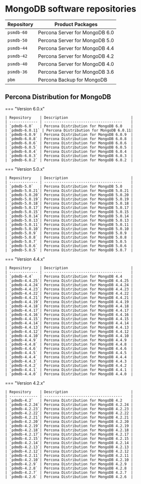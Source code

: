 # MongoDB software repositories

| Repository    | Product Packages                        |
| ------------- | ------------------------------------    |
| `psmdb-60`    | Percona Server for MongoDB 6.0          |
| `psmdb-50`    | Percona Server for MongoDB 5.0          |
| `psmdb-44`    | Percona Server for MongoDB 4.4          |
| `psmdb-42`    | Percona Server for MongoDB 4.2          |
| `psmdb-40`    | Percona Server for MongoDB 4.0          |
| `psmdb-36`    | Percona Server for MongoDB 3.6          |
| `pbm`         | Percona Backup for MongoDB              |

## Percona Distribution for MongoDB 

=== "Version 6.0.x"

    | Repository    | Description                             |
    | ------------- | ------------------------------------    |
    | `pdmdb-6.0`   | Percona Distribution for MongoDB 6.0    |
    | `pdmdb-6.0.11` | Percona Distribution for MongoDB 6.0.11|
    | `pdmdb-6.0.9` | Percona Distribution for MongoDB 6.0.9  |
    | `pdmdb-6.0.8` | Percona Distribution for MongoDB 6.0.8  |
    | `pdmdb-6.0.6` | Percona Distribution for MongoDB 6.0.6  |
    | `pdmdb-6.0.5` | Percona Distribution for MongoDB 6.0.5  |
    | `pdmdb-6.0.4` | Percona Distribution for MongoDB 6.0.4  |
    | `pdmdb-6.0.3` | Percona Distribution for MongoDB 6.0.3  |
    | `pdmdb-6.0.2` | Percona Distribution for MongoDB 6.0.2  |

=== "Version 5.0.x"

    | Repository    | Description                             |
    | ------------- | ------------------------------------    |
    | `pdmdb-5.0`   | Percona Distribution for MongoDB 5.0    |
    | `pdmdb-5.0.21`| Percona Distribution for MongoDB 5.0.21 |
    | `pdmdb-5.0.20`| Percona Distribution for MongoDB 5.0.20 |
    | `pdmdb-5.0.19`| Percona Distribution for MongoDB 5.0.19 |
    | `pdmdb-5.0.18`| Percona Distribution for MongoDB 5.0.18 |
    | `pdmdb-5.0.17`| Percona Distribution for MongoDB 5.0.17 |
    | `pdmdb-5.0.15`| Percona Distribution for MongoDB 5.0.15 |
    | `pdmdb-5.0.14`| Percona Distribution for MongoDB 5.0.14 |
    | `pdmdb-5.0.13`| Percona Distribution for MongoDB 5.0.13 |
    | `pdmdb-5.0.11`| Percona Distribution for MongoDB 5.0.11 |
    | `pdmdb-5.0.10`| Percona Distribution for MongoDB 5.0.10 |
    | `pdmdb-5.0.9` | Percona Distribution for MongoDB 5.0.9  |
    | `pdmdb-5.0.8` | Percona Distribution for MongoDB 5.0.8  |      
    | `pdmdb-5.0.7` | Percona Distribution for MongoDB 5.0.5  |
    | `pdmdb-5.0.6` | Percona Distribution for MongoDB 5.0.6  |
    | `pdmdb-5.0.5` | Percona Distribution for MongoDB 5.0.7  |

=== "Version 4.4.x"

    | Repository    | Description                             |
    | ------------- | ------------------------------------    |
    | `pdmdb-4.4`   | Percona Distribution for MongoDB 4.4    |
    | `pdmdb-4.4.25`| Percona Distribution for MongoDB 4.4.25 |
    | `pdmdb-4.4.24`| Percona Distribution for MongoDB 4.4.24 |
    | `pdmdb-4.4.23`| Percona Distribution for MongoDB 4.4.23 |
    | `pdmdb-4.4.22`| Percona Distribution for MongoDB 4.4.22 |
    | `pdmdb-4.4.21`| Percona Distribution for MongoDB 4.4.21 |
    | `pdmdb-4.4.19`| Percona Distribution for MongoDB 4.4.19 |
    | `pdmdb-4.4.18`| Percona Distribution for MongoDB 4.4.18 |
    | `pdmdb-4.4.17`| Percona Distribution for MongoDB 4.4.17 |
    | `pdmdb-4.4.16`| Percona Distribution for MongoDB 4.4.16 |
    | `pdmdb-4.4.15`| Percona Distribution for MongoDB 4.4.15 |
    | `pdmdb-4.4.14`| Percona Distribution for MongoDB 4.4.14 |
    | `pdmdb-4.4.13`| Percona Distribution for MongoDB 4.4.13 |
    | `pdmdb-4.4.12`| Percona Distribution for MongoDB 4.4.12 |
    | `pdmdb-4.4.10`| Percona Distribution for MongoDB 4.4.10 |
    | `pdmdb-4.4.9` | Percona Distribution for MongoDB 4.4.9  |
    | `pdmdb-4.4.8` | Percona Distribution for MongoDB 4.4.8  |
    | `pdmdb-4.4.6` | Percona Distribution for MongoDB 4.4.6  |
    | `pdmdb-4.4.5` | Percona Distribution for MongoDB 4.4.5  |
    | `pdmdb-4.4.4` | Percona Distribution for MongoDB 4.4.4  |
    | `pdmdb-4.4.3` | Percona Distribution for MongoDB 4.4.3  |
    | `pdmdb-4.4.2` | Percona Distribution for MongoDB 4.4.2  |
    | `pdmdb-4.4.1` | Percona Distribution for MongoDB 4.4.1  |
    | `pdmdb-4.4.0` | Percona Distribution for MongoDB 4.4.0  |
        
=== "Version 4.2.x"

    | Repository    | Description                             |
    | ------------- | ------------------------------------    |
    | `pdmdb-4.2`   | Percona Distribution for MongoDB 4.2    |
    | `pdmdb-4.2.24`| Percona Distribution for MongoDB 4.2.24 |
    | `pdmdb-4.2.23`| Percona Distribution for MongoDB 4.2.23 |
    | `pdmdb-4.2.22`| Percona Distribution for MongoDB 4.2.22 |
    | `pdmdb-4.2.21`| Percona Distribution for MongoDB 4.2.21 |
    | `pdmdb-4.2.20`| Percona Distribution for MongoDB 4.2.20 |
    | `pdmdb-4.2.19`| Percona Distribution for MongoDB 4.2.19 |
    | `pdmdb-4.2.18`| Percona Distribution for MongoDB 4.2.18 |
    | `pdmdb-4.2.17`| Percona Distribution for MongoDB 4.2.17 |
    | `pdmdb-4.2.15`| Percona Distribution for MongoDB 4.2.15 |
    | `pdmdb-4.2.14`| Percona Distribution for MongoDB 4.2.14 |
    | `pdmdb-4.2.13`| Percona Distribution for MongoDB 4.2.13 |
    | `pdmdb-4.2.12`| Percona Distribution for MongoDB 4.2.12 |
    | `pdmdb-4.2.11`| Percona Distribution for MongoDB 4.2.11 |
    | `pdmdb-4.2.10`| Percona Distribution for MongoDB 4.2.10 |
    | `pdmdb-4.2.9` | Percona Distribution for MongoDB 4.2.9  |
    | `pdmdb-4.2.8` | Percona Distribution for MongoDB 4.2.8  |
    | `pdmdb-4.2.7` | Percona Distribution for MongoDB 4.2.7  |
    | `pdmdb-4.2.6` | Percona Distribution for MongoDB 4.2.6  |
